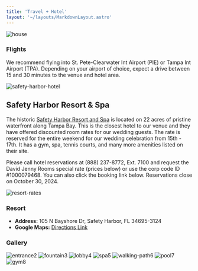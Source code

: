 ```yaml
---
title: 'Travel + Hotel'
layout: '~/layouts/MarkdownLayout.astro'
---
```


![house](/assets/kapok-map.png)

### Flights

We recommend flying into St. Pete-Clearwater Int Airport (PIE) or Tampa Int Airport (TPA). Depending on your airport of choice, expect a drive between 15 and 30 minutes to the venue and hotel area.

![safety-harbor-hotel](/assets/safety-harbor1.jpg)

## Safety Harbor Resort & Spa

The historic [Safety Harbor Resort and Spa](https://www.safetyharborspa.com/) is located on 22 acres of pristine waterfront along Tampa Bay. This is the closest hotel to our venue and they have offered discounted room rates for our wedding guests. The rate is reserved for the entire weekend for our wedding celebration from 15th - 17th. It has a gym, spa, tennis courts, and many more amenities listed on their site.

Please call hotel reservations at (888) 237-8772, Ext. 7100 and request the David Jenny Rooms special rate (prices below) or use the corp code ID #1000079468. You can also click the booking link below. Reservations close on October 30, 2024.

![resort-rates](/assets/resort-rates.png)

### Resort

- **Address:** 105 N Bayshore Dr, Safety Harbor, FL 34695-3124
- **Google Maps:** [Directions Link](https://maps.app.goo.gl/SfBoGPmmbZpUpHJR9)

### Gallery

![entrance2](/assets/safety-harbor2.jpg)
![fountain3](/assets/harbor3.jpg)
![lobby4](/assets/harbor4.jpg)
![spa5](/assets/harbor5.jpg)
![walking-path6](/assets/harbor6.jpg)
![pool7](/assets/harbor7.jpg)
![gym8](/assets/harbor8.jpg)

